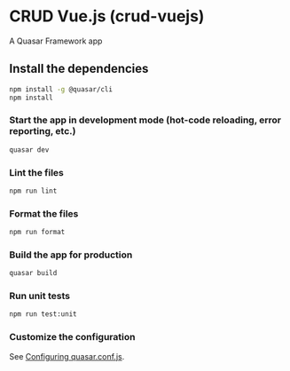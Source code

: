 # CRUD Vue.js (crud-vuejs)

A Quasar Framework app

## Install the dependencies

```bash
npm install -g @quasar/cli
npm install
```

### Start the app in development mode (hot-code reloading, error reporting, etc.)

```bash
quasar dev
```

### Lint the files

```bash
npm run lint
```

### Format the files

```bash
npm run format
```

### Build the app for production

```bash
quasar build
```

### Run unit tests

```bash
npm run test:unit
```

### Customize the configuration

See [Configuring quasar.conf.js](https://quasar.dev/quasar-cli/quasar-conf-js).

